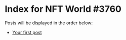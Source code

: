 # Index for NFT World #3760
Posts will be displayed in the order below:

- [Your first post](./001-first.md)

